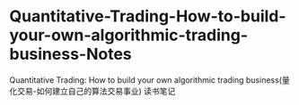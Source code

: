 # Quantitative-Trading-How-to-build-your-own-algorithmic-trading-business-Notes
Quantitative Trading: How to build your own algorithmic trading business(量化交易-如何建立自己的算法交易事业) 读书笔记
